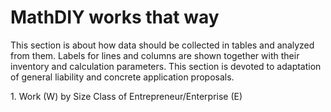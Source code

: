<h1>MathDIY works that way</h1>
<p>This section is about how data should be collected in tables and analyzed from them. Labels for lines and columns are shown together with their inventory and calculation parameters. This section is devoted to adaptation of general liability and concrete application proposals.</p>
1. Work (W) by Size Class of Entrepreneur/Enterprise (E)
